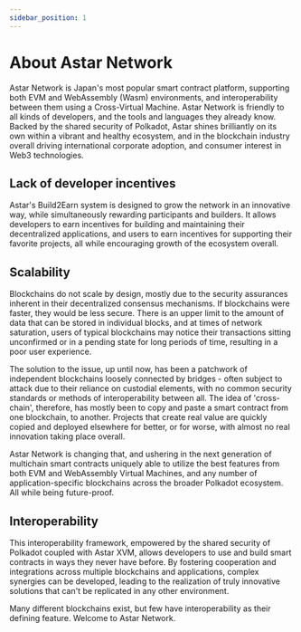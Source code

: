 ```yaml
---
sidebar_position: 1
---
```


# About Astar Network

[Astar Network]: https://astar.network/ 

Astar Network is Japan's most popular smart contract platform, supporting both EVM and WebAssembly (Wasm) environments, and interoperability between them using a Cross-Virtual Machine. Astar Network is friendly to all kinds of developers, and the tools and languages they already know. Backed by the shared security of Polkadot, Astar shines brilliantly on its own within a vibrant and healthy ecosystem, and in the blockchain industry overall driving international corporate adoption, and consumer interest in Web3 technologies.

## Lack of developer incentives

Astar's Build2Earn system is designed to grow the network in an innovative way, while simultaneously rewarding participants and builders. It allows developers to earn incentives for building and maintaining their decentralized applications, and users to earn incentives for supporting their favorite projects, all while encouraging growth of the ecosystem overall.

## Scalability

Blockchains do not scale by design, mostly due to the security assurances inherent in their decentralized consensus mechanisms. If blockchains were faster, they would be less secure. There is an upper limit to the amount of data that can be stored in individual blocks, and at times of network saturation, users of typical blockchains may notice their transactions sitting unconfirmed or in a pending state for long periods of time, resulting in a poor user experience. 

The solution to the issue, up until now, has been a patchwork of independent blockchains loosely connected by bridges - often subject to attack due to their reliance on custodial elements, with no common security standards or methods of interoperability between all. The idea of 'cross-chain', therefore, has mostly been to copy and paste a smart contract from one blockchain, to another. Projects that create real value are quickly copied and deployed elsewhere for better, or for worse, with almost no real innovation taking place overall.

Astar Network is changing that, and ushering in the next generation of multichain smart contracts uniquely able to utilize the best features from both EVM and WebAssembly Virtual Machines, and any number of application-specific blockchains across the broader Polkadot ecosystem. All while being future-proof.

## Interoperability

This interoperability framework, empowered by the shared security of Polkadot coupled with Astar XVM, allows developers to use and build smart contracts in ways they never have before. By fostering cooperation and integrations across multiple blockchains and applications, complex synergies can be developed, leading to the realization of truly innovative solutions that can't be replicated in any other environment.

Many different blockchains exist, but few have interoperability as their defining feature. Welcome to Astar Network.
